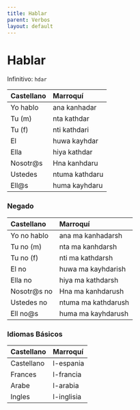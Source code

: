 ```yaml
---
title: Hablar
parent: Verbos
layout: default
---
```



# Hablar
Infinitivo: `hdar`

| Castellano | Marroquí       |
|:-----------|:---------------|
| Yo hablo   | ana kanhadar   |
| Tu (m)     | nta kathdar    |
| Tu (f)     | nti kathdari   |
| El         | huwa kayhdar   |
| Ella       | hiya kathdar   |
| Nosotr@s   | Hna  kanhdaru  |
| Ustedes    | ntuma kathdaru |
| Ell@s      | huma kayhdaru  |

### Negado

| Castellano  | Marroquí            |
|:------------|:--------------------|
| Yo no hablo | ana ma kanhadarsh   |
| Tu no (m)   | nta ma kanhdarsh    |
| Tu no (f)   | nti ma kathdarsh    |
| El no       | huwa ma kayhdarish  |
| Ella no     | hiya ma kathdarsh   |
| Nosotr@s no | Hna ma  kanhdarush  |
| Ustedes no  | ntuma ma kathdarush |
| Ell no@s    | huma ma kayhdarush  |


### Idiomas Básicos

| Castellano | Marroquí   |
|:-----------|:-----------|
| Castellano | l-espania  |
| Frances    | l-francia  |
| Arabe      | l-arabia   |
| Ingles     | l-inglisia |
